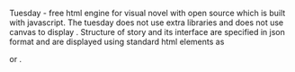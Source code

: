 Tuesday - free html engine for visual novel with open source which is built with javascript. The tuesday does not use extra libraries and does not use canvas to display <content>. Structure of story and its interface are specified in json format and are displayed using standard html elements as <div> or <img>.
